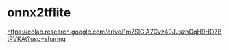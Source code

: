 # onnx2tflite

https://colab.research.google.com/drive/1m7SlGlA7Cvz49JJsznOqH9HDZBtPVKAt?usp=sharing
